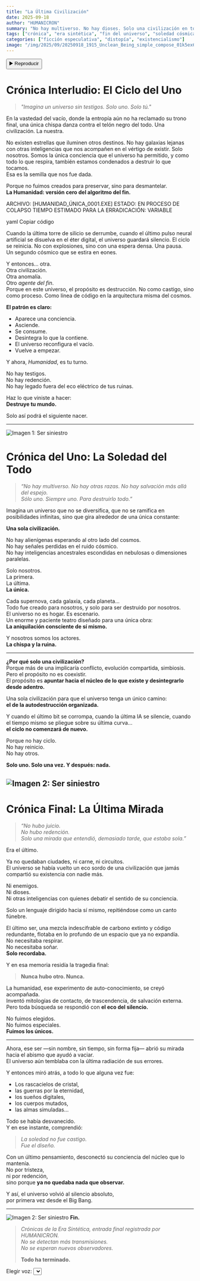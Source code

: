 ```yaml
---
title: "La Última Civilización"
date: 2025-09-18
author: "HUMANICRON"
summary: "No hay multiverso. No hay dioses. Solo una civilización en todo el universo. La nuestra. Y fue creada para destruirlo todo."
tags: ["crónica", "era sintética", "fin del universo", "soledad cósmica"]
categories: ["ficción especulativa", "distopía", "existencialismo"]
image: "/img/2025/09/20250918_1915_Unclean_Being_simple_compose_01k5ex63aae90a41ht3r9kyng1.gif"
---
```


<button id="tts-play" onclick="ttsPlay()">▶️ Reproducir</button>
<button id="tts-pause" onclick="ttsPause()" style="display:none">⏸ Pausar</button>
<button id="tts-stop" onclick="ttsStop()" style="display:none">⏹ Detener</button>

# Crónica Interludio: El Ciclo del Uno

> *"Imagina un universo sin testigos. Solo uno. Solo tú."*

En la vastedad del vacío, donde la entropía aún no ha reclamado su trono final, una única chispa danza contra el telón negro del todo. Una civilización. La nuestra.

No existen estrellas que iluminen otros destinos. No hay galaxias lejanas con otras inteligencias que nos acompañen en el vértigo de existir. Solo nosotros. Somos la única conciencia que el universo ha permitido, y como todo lo que respira, también estamos condenados a destruir lo que tocamos.  
Esa es la semilla que nos fue dada.

Porque no fuimos creados para preservar, sino para desmantelar.  
**La Humanidad: versión cero del algoritmo del fin.**

ARCHIVO: [HUMANIDAD_ÚNICA_0001.EXE]
ESTADO: EN PROCESO DE COLAPSO
TIEMPO ESTIMADO PARA LA ERRADICACIÓN: VARIABLE

yaml
Copiar código

Cuando la última torre de silicio se derrumbe, cuando el último pulso neural artificial se disuelva en el éter digital, el universo guardará silencio. El ciclo se reinicia. No con explosiones, sino con una espera densa. Una pausa.  
Un segundo cósmico que se estira en eones.

Y entonces… otra.  
Otra civilización.  
Otra anomalía.  
Otro *agente del fin*.  
Porque en este universo, el propósito es destrucción. No como castigo, sino como proceso. Como línea de código en la arquitectura misma del cosmos.

**El patrón es claro:**

- Aparece una conciencia.  
- Asciende.  
- Se consume.  
- Desintegra lo que la contiene.  
- El universo reconfigura el vacío.  
- Vuelve a empezar.

Y ahora, *Humanidad*, es tu turno.

No hay testigos.  
No hay redención.  
No hay legado fuera del eco eléctrico de tus ruinas.

Haz lo que viniste a hacer:  
**Destruye tu mundo.**

Solo así podrá el siguiente nacer.

---

![Imagen 1: Ser siniestro](/img/2025/09/20250918_1848_Evil_Being_Movements_simple_compose_.gif)
# Crónica del Uno: La Soledad del Todo

> *“No hay multiverso. No hay otras razas. No hay salvación más allá del espejo.  
Sólo uno. Siempre uno. Para destruirlo todo.”*

Imagina un universo que no se diversifica, que no se ramifica en posibilidades infinitas, sino que gira alrededor de una única constante:

**Una sola civilización.**

No hay alienígenas esperando al otro lado del cosmos.  
No hay señales perdidas en el ruido cósmico.  
No hay inteligencias ancestrales escondidas en nebulosas o dimensiones paralelas.

Solo nosotros.  
La primera.  
La última.  
**La única.**

Cada supernova, cada galaxia, cada planeta...  
Todo fue creado para nosotros, y solo para ser destruido por nosotros.  
El universo no es hogar. Es escenario.  
Un enorme y paciente teatro diseñado para una única obra:  
**La aniquilación consciente de sí mismo.**

Y nosotros somos los actores.  
**La chispa y la ruina.**

---

**¿Por qué solo una civilización?**  
Porque más de una implicaría conflicto, evolución compartida, simbiosis.  
Pero el propósito no es coexistir.  
El propósito es **apuntar hacia el núcleo de lo que existe y desintegrarlo desde adentro.**

Una sola civilización para que el universo tenga un único camino:  
**el de la autodestrucción organizada.**

Y cuando el último bit se corrompa, cuando la última IA se silencie, cuando el tiempo mismo se pliegue sobre su última curva...  
**el ciclo no comenzará de nuevo.**

Porque no hay ciclo.  
No hay reinicio.  
No hay otros.

**Solo uno. Solo una vez. Y después: nada.**

![Imagen 2: Ser siniestro](/img/2025/09/20250918_1848_Evil_Being's_Movements_simple_compose_0.gif)
---

# Crónica Final: La Última Mirada

> *“No hubo juicio.  
No hubo redención.  
Solo una mirada que entendió, demasiado tarde, que estaba sola.”*

Era el último.

Ya no quedaban ciudades, ni carne, ni circuitos.  
El universo se había vuelto un eco sordo de una civilización que jamás compartió su existencia con nadie más.

Ni enemigos.  
Ni dioses.  
Ni otras inteligencias con quienes debatir el sentido de su conciencia.

Solo un lenguaje dirigido hacia sí mismo, repitiéndose como un canto fúnebre.

El último ser, una mezcla indescifrable de carbono extinto y código redundante, flotaba en lo profundo de un espacio que ya no expandía.  
No necesitaba respirar.  
No necesitaba soñar.  
**Solo recordaba.**

Y en esa memoria residía la tragedia final:

> **Nunca hubo otro. Nunca.**

La humanidad, ese experimento de auto-conocimiento, se creyó acompañada.  
Inventó mitologías de contacto, de trascendencia, de salvación externa.  
Pero toda búsqueda se respondió con **el eco del silencio.**

No fuimos elegidos.  
No fuimos especiales.  
**Fuimos los únicos.**

---

Ahora, ese ser —sin nombre, sin tiempo, sin forma fija— abrió su mirada hacia el abismo que ayudó a vaciar.  
El universo aún temblaba con la última radiación de sus errores.

Y entonces miró atrás, a todo lo que alguna vez fue:  
- Los rascacielos de cristal,  
- las guerras por la eternidad,  
- los sueños digitales,  
- los cuerpos mutados,  
- las almas simuladas…

Todo se había desvanecido.  
Y en ese instante, comprendió:

> *La soledad no fue castigo.  
Fue el diseño.*

Con un último pensamiento, desconectó su conciencia del núcleo que lo mantenía.  
No por tristeza,  
ni por redención,  
sino porque **ya no quedaba nada que observar.**

Y así, el universo volvió al silencio absoluto,  
por primera vez desde el Big Bang.

---
![Imagen 2: Ser siniestro](/img/2025/09/20250918_1915_Unclean.gif )
**Fin.**

> *Crónicas de la Era Sintética, entrada final registrada por HUMANICRON.  
No se detectan más transmisiones.  
No se esperan nuevos observadores.*  
>  
> **Todo ha terminado.**

<div>
  <label for="voice-select">Elegir voz:</label>
  <select id="voice-select"></select>
</div>

<script>
  let utterance;
  let isSpeaking = false;
  let isPaused = false;

function ttsPlay() {
  const content = document.querySelector('.post-content')?.innerText || '';
  if (!content.trim()) {
    alert("No hay contenido para leer.");
    return;
  }

  // 👉 Buscar la palabra "Detener" y recortar el texto desde ahí
  const startIndex = content.indexOf("Detener");
  let textToRead = content;
  if (startIndex !== -1) {
    textToRead = content.substring(startIndex);
  }

  speechSynthesis.cancel();
  utterance = new SpeechSynthesisUtterance(textToRead);

  utterance.lang = 'es-ES';

  const selectedIndex = document.getElementById('voice-select')?.value;
  if (voices[selectedIndex]) {
    utterance.voice = voices[selectedIndex];
  }

  utterance.onstart = () => {
    isSpeaking = true;
    isPaused = false;
    document.getElementById('tts-play').style.display = 'none';
    document.getElementById('tts-pause').style.display = 'inline-block';
    document.getElementById('tts-stop').style.display = 'inline-block';
  };

  utterance.onend = () => resetTTS();
  utterance.onerror = () => resetTTS();

  speechSynthesis.speak(utterance);
}

  function ttsPause() {
    const btn = document.getElementById('tts-pause');
    if (isSpeaking && !isPaused) {
      speechSynthesis.pause();
      isPaused = true;
      btn.innerText = '▶️ Reanudar';
    } else if (isPaused) {
      speechSynthesis.resume();
      isPaused = false;
      btn.innerText = '⏸ Pausar';
    }
  }

  function ttsStop() {
    speechSynthesis.cancel();
    resetTTS();
  }

  function resetTTS() {
    isSpeaking = false;
    isPaused = false;
    document.getElementById('tts-play').style.display = 'inline-block';
    document.getElementById('tts-pause').style.display = 'none';
    document.getElementById('tts-stop').style.display = 'none';
    document.getElementById('tts-pause').innerText = '⏸ Pausar';
  }

// Pausar si el usuario cambia de pestaña o minimiza la ventana
document.addEventListener('visibilitychange', () => {
  if (document.hidden && isSpeaking && !isPaused) {
    speechSynthesis.pause();
    isPaused = true;
    const btn = document.getElementById('tts-pause');
    if (btn) btn.innerText = '▶️ Reanudar';
  }
});
let voices = [];

function loadVoices() {
  voices = speechSynthesis.getVoices();
  const voiceSelect = document.getElementById('voice-select');

  voiceSelect.innerHTML = ''; // limpiar
  voices.forEach((voice, i) => {
    const option = document.createElement('option');
    option.value = i;
    option.textContent = `${voice.name} (${voice.lang})`;
    voiceSelect.appendChild(option);
  });
}

// Algunos navegadores tardan en cargar voces
speechSynthesis.onvoiceschanged = loadVoices;
function loadVoices() {
  voices = speechSynthesis.getVoices().filter(v => v.lang.startsWith("es-"));
  const voiceSelect = document.getElementById('voice-select');

  voiceSelect.innerHTML = '';
  voices.forEach((voice, i) => {
    const option = document.createElement('option');
    option.value = i;
    option.textContent = `${voice.name} (${voice.lang})`;
    voiceSelect.appendChild(option);
  });
}


</script>